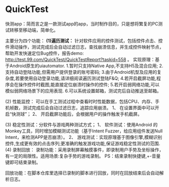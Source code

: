 # QuickTest
快测app：简而言之是一款测试app的app，当时制作目的，只是想将繁复的PC测试转移至移动端，简单化。
                     
主要分为四个功能：
<b>(1)遍历测试：</b>
  针对软件应用的控件测试，包括控件点击、控件滑动操作，测试完成后会自动过滤日志，查找崩溃信息，并生成控件映射节点，帮助开发快速定位Bug控件，报告demo: http://test.99.com/QuickTest/QuickTestReport?taskid=558 。
  实现原理：基于Android原生的uiautomator. 
  1.暂时只支持Native App,不支持H5及混合应用; 
  2.支持自动登陆功能,但需用户提供登录的账号密码; 
  3.由于Android机型及应用的复杂度,若要使用自动登录功能,请详细阅读遍历测试登陆F&Q; 
  4.若开启截屏功能,程序会在操作控件时截图,能直接定位崩溃时操作的控件;
  5.若开启弱网络功能,可以模似弱网络场景下的应用表现.
  6.可以系统设置邮箱，测试完后自动推送至邮箱。

(2)	性能监控：
可以在手工测试过程中查看时时性能数据，包括CPU、内存、手机帧数，测试完成后会自动过滤日志，追踪应用崩溃。
1、	在设置界面中可以开启“快测球”；
2、	开启截屏功能后，会根据用户的操作触发手机截屏。

(3)	稳定性测试：分软件与游戏两种测试方式；
1、	软件测试：使用Android 的Monkey工具，同时增加模糊测试功能（基于Intent Fuzzer，给应用组件发送Null Intent，来检测APP是否崩溃）。
2、	游戏测试：实现原理基于图像引擎,模糊识别控件,生成更有效的点击序列;更准确的触发游戏功能,保证游戏稳定性测试的范围.
(4)	录制回放：
录制功能：采用录制屏幕触摸事件，即录制用户手势及坐标操作，有一定的局限性。适用场景:复杂手势的游戏录制。
PS：结束录制快捷键,+-音量键即可结束录制。

回放功能：在脚本仓库里选择已录制的脚本进行回放，同时在回放结束后会自动解析日志。
